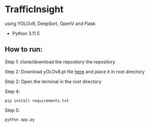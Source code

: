 # TrafficInsight
using YOLOv8, DeepSort, OpenV and Flask

* Python 3.11.5
## How to run:
Step 1:
clone/download the repository the repository

Step 2: 
Download yOLOv8.pt file [here](https://github.com/ultralytics/assets/releases/download/v0.0.0/yolov8n.pt) and place it in root directory

Step 2: 
Open the terminal in the root directory 

Step 4:
````
pip install requirements.txt
````
Step 5:
````
python app.py
````
